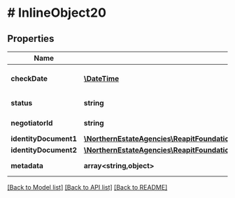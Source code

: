 # # InlineObject20

## Properties

Name | Type | Description | Notes
------------ | ------------- | ------------- | -------------
**checkDate** | [**\DateTime**](\DateTime.md) | The date when the identity check was performed. This may differ to the date when the check was created | [optional]
**status** | **string** | The current status of the identity check (pass/fail/pending/cancelled/warnings/unchecked) | [optional]
**negotiatorId** | **string** | The unique identifier of the negotiator that initiated the identity check | [optional]
**identityDocument1** | [**\NorthernEstateAgencies\ReapitFoundationsClient\Model\IdentityChecksIdIdentityDocument1**](IdentityChecksIdIdentityDocument1.md) |  | [optional]
**identityDocument2** | [**\NorthernEstateAgencies\ReapitFoundationsClient\Model\IdentityChecksIdIdentityDocument1**](IdentityChecksIdIdentityDocument1.md) |  | [optional]
**metadata** | **array<string,object>** | App specific metadata to set against the identity check | [optional]

[[Back to Model list]](../../README.md#models) [[Back to API list]](../../README.md#endpoints) [[Back to README]](../../README.md)
